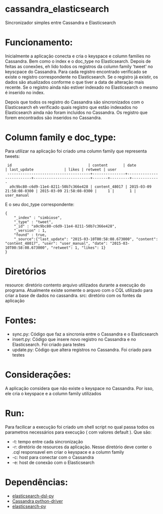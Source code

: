 # cassandra_elasticsearch
Sincronizador simples entre Cassandra e Elasticsearch

Funcionamento:
=============

Inicialmente a aplicação conecta e cria o keyspace e column families no Cassandra. Bem como o index e o doc_type no Elasticsearch.
Depois de feitas as conexões, eh lido todos os registros da column family 'tweet' no keyscpace do Cassandra. Para cada registro encontrado
verificado se existe o registro correspondente no Elasticsearch. Se o registro já existir, os dados são atualizados conforme o que
tiver a data de alteração mais recente. Se o registro ainda não estiver indexado no Elasticsearch o mesmo é inserido no index.

Depois que todos os registro do Cassandra são sincronizados com o Elasticsearch eh verificado quais registro que estão indexados
no Elasticsearch ainda não foram incluidos no Cassandra. Os registro que forem encontrados são inseridos no Cassandra.


Column family e doc_type:
========================

Para utilizar na aplicação foi criado uma column family que representa tweets:

```
 id                                   | content       | date                     | last_update              | likes | retweet | user
 --------------------------------------+---------------+--------------------------+--------------------------+-------+---------+-------------
  a9c9bc80-c6d9-11e4-8211-50b7c366e428 | content_48017 | 2015-03-09 21:58:08-0300 | 2015-03-09 21:58:08-0300 |     1 |       1 | user_manual

```

E o seu doc_type correspondente:

```
{
	"_index" : "simbiose",
	"_type" : "tweet",
	"_id" : "a9c9bc80-c6d9-11e4-8211-50b7c366e428",
	"_version" : 1,
	"found" : true,
	"_source":{"last_update": "2015-03-10T00:58:08.673000", "content": "content_48017", "user": "user_manual", "date": "2015-03-10T00:58:08.673000", "retweet": 1, "likes": 1}
}
```

Diretórios
=========

resource: diretório contento arquivo utilizados durante a execução do programa. Atualmente existe somente
o arquvo com o CQL utilizado para criar a base de dados no cassandra.
src: diretório com os fontes da aplicação

Fontes:
======

* sync.py: Código que faz a sincronia entre o Cassandra e o Elasticsearch
* insert.py: Código que insere novo registro no Cassandra e no Elasticsearch. Foi criado para testes
* update.py: Código que altera registros no Cassandra. Foi criado para testes


Considerações:
=============

A aplicação considera que não existe o keyspace no Cassandra. Por isso, ele cria o keyspace e a column family utilizados

Run:
===

Para facilicar a execução foi criado um shell script no qual passa todos os parametros necessários para execução ( com valores default ). Que são:

* -t: tempo entre cada sincronização
* -r: diretório de resources da aplicação. Nesse diretório deve conter o .cql responsavel em criar o keyspace e a column family
* -c: host para conectar com o Cassandra
* -e: host de conexão com o Elasticsearch

Dependências:
============

* [elasticsearch-dsl-py](https://github.com/elastic/elasticsearch-dsl-py)
* [Cassandra python-driver](https://github.com/datastax/python-driver)
* [elasticsearch-py](https://github.com/elastic/elasticsearch-py)
